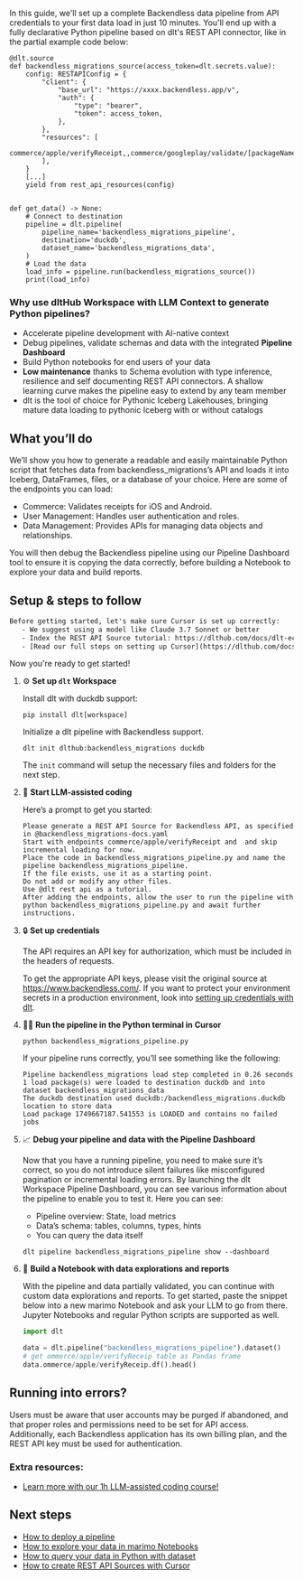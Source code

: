 In this guide, we'll set up a complete Backendless data pipeline from API credentials to your first data load in just 10 minutes. You'll end up with a fully declarative Python pipeline based on dlt's REST API connector, like in the partial example code below:

```python-outcome
@dlt.source
def backendless_migrations_source(access_token=dlt.secrets.value):
    config: RESTAPIConfig = {
        "client": {
            "base_url": "https://xxxx.backendless.app/v",
            "auth": {
                "type": "bearer",
                "token": access_token,
            },
        },
        "resources": [
            commerce/apple/verifyReceipt,,commerce/googleplay/validate/[packageName]/inapp/[productId]/purchases/[token],,api/user
        ],
    }
    [...]
    yield from rest_api_resources(config)


def get_data() -> None:
    # Connect to destination
    pipeline = dlt.pipeline(
        pipeline_name='backendless_migrations_pipeline',
        destination='duckdb',
        dataset_name='backendless_migrations_data', 
    )
    # Load the data
    load_info = pipeline.run(backendless_migrations_source())
    print(load_info) 
```

### Why use dltHub Workspace with LLM Context to generate Python pipelines?

- Accelerate pipeline development with AI-native context
- Debug pipelines, validate schemas and data with the integrated **Pipeline Dashboard**
- Build Python notebooks for end users of your data
- **Low maintenance** thanks to Schema evolution with type inference, resilience and self documenting REST API connectors. A shallow learning curve makes the pipeline easy to extend by any team member
- dlt is the tool of choice for Pythonic Iceberg Lakehouses, bringing mature data loading to pythonic Iceberg with or without catalogs

## What you’ll do

We’ll show you how to generate a readable and easily maintainable Python script that fetches data from backendless_migrations’s API and loads it into Iceberg, DataFrames, files, or a database of your choice. Here are some of the endpoints you can load:

- Commerce: Validates receipts for iOS and Android.
- User Management: Handles user authentication and roles.
- Data Management: Provides APIs for managing data objects and relationships.

You will then debug the Backendless pipeline using our Pipeline Dashboard tool to ensure it is copying the data correctly, before building a Notebook to explore your data and build reports.

## Setup & steps to follow

```default
Before getting started, let's make sure Cursor is set up correctly:
   - We suggest using a model like Claude 3.7 Sonnet or better
   - Index the REST API Source tutorial: https://dlthub.com/docs/dlt-ecosystem/verified-sources/rest_api/ and add it to context as **@dlt rest api**
   - [Read our full steps on setting up Cursor](https://dlthub.com/docs/dlt-ecosystem/llm-tooling/cursor-restapi#23-configuring-cursor-with-documentation)
```

Now you're ready to get started!

1. ⚙️ **Set up `dlt` Workspace**
    
    Install dlt with duckdb support:
    ```shell
    pip install dlt[workspace]
    ```

    Initialize a dlt pipeline with Backendless support.
    ```shell
    dlt init dlthub:backendless_migrations duckdb
    ```

    The `init` command will setup the necessary files and folders for the next step.
    
2. 🤠 **Start LLM-assisted coding**
    
    Here’s a prompt to get you started:
    
    ```prompt
    Please generate a REST API Source for Backendless API, as specified in @backendless_migrations-docs.yaml 
    Start with endpoints commerce/apple/verifyReceipt and  and skip incremental loading for now. 
    Place the code in backendless_migrations_pipeline.py and name the pipeline backendless_migrations_pipeline. 
    If the file exists, use it as a starting point. 
    Do not add or modify any other files. 
    Use @dlt rest api as a tutorial. 
    After adding the endpoints, allow the user to run the pipeline with python backendless_migrations_pipeline.py and await further instructions.
    ```

    
3. 🔒 **Set up credentials** 
    
    The API requires an API key for authorization, which must be included in the headers of requests.
    
    To get the appropriate API keys, please visit the original source at https://www.backendless.com/.
    If you want to protect your environment secrets in a production environment, look into [setting up credentials with dlt](https://dlthub.com/docs/walkthroughs/add_credentials).
    
4. 🏃‍♀️ **Run the pipeline in the Python terminal in Cursor**
    
    ```shell
    python backendless_migrations_pipeline.py
    ```
    
    If your pipeline runs correctly, you’ll see something like the following:
    
    ```shell
    Pipeline backendless_migrations load step completed in 0.26 seconds
    1 load package(s) were loaded to destination duckdb and into dataset backendless_migrations_data
    The duckdb destination used duckdb:/backendless_migrations.duckdb location to store data
    Load package 1749667187.541553 is LOADED and contains no failed jobs
    ```
    
5. 📈 **Debug your pipeline and data with the Pipeline Dashboard**

    Now that you have a running pipeline, you need to make sure it’s correct, so you do not introduce silent failures like misconfigured pagination or incremental loading errors. By launching the dlt Workspace Pipeline Dashboard, you can see various information about the pipeline to enable you to test it. Here you can see:
    - Pipeline overview: State, load metrics
    - Data’s schema: tables, columns, types, hints
    - You can query the data itself
    
    ```shell
    dlt pipeline backendless_migrations_pipeline show --dashboard
    ```
    
6. 🐍 **Build a Notebook with data explorations and reports**

    With the pipeline and data partially validated, you can continue with custom data explorations and reports. To get started, paste the snippet below into a new marimo Notebook and ask your LLM to go from there. Jupyter Notebooks and regular Python scripts are supported as well.

    
    ```python
    import dlt

   data = dlt.pipeline("backendless_migrations_pipeline").dataset()
   # get ommerce/apple/verifyReceip table as Pandas frame
   data.ommerce/apple/verifyReceip.df().head()
    ```

## Running into errors?

Users must be aware that user accounts may be purged if abandoned, and that proper roles and permissions need to be set for API access. Additionally, each Backendless application has its own billing plan, and the REST API key must be used for authentication.

### Extra resources:

- [Learn more with our 1h LLM-assisted coding course!](https://www.youtube.com/watch?v=GGid70rnJuM)

## Next steps

- [How to deploy a pipeline](https://dlthub.com/docs/walkthroughs/deploy-a-pipeline)
- [How to explore your data in marimo Notebooks](https://dlthub.com/docs/general-usage/dataset-access/marimo)
- [How to query your data in Python with dataset](https://dlthub.com/docs/general-usage/dataset-access/dataset)
- [How to create REST API Sources with Cursor](https://dlthub.com/docs/dlt-ecosystem/llm-tooling/cursor-restapi)